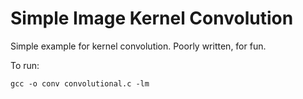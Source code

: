 # Simple Image Kernel Convolution

Simple example for kernel convolution. Poorly written, for fun.

To run:
```
gcc -o conv convolutional.c -lm
```



